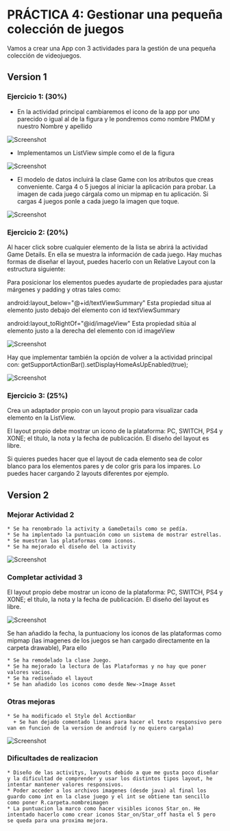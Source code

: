 # PRÁCTICA 4: Gestionar una pequeña colección de juegos

Vamos a crear una App con 3 actividades para la gestión de una pequeña colección de
videojuegos.

## Version 1

### Ejercicio 1: (30%)

- En la actividad principal cambiaremos el icono de la app por uno parecido o igual al
de la figura y le pondremos como nombre PMDM y nuestro Nombre y apellido

![Screenshot](/pantallazos/capt1.png)

- Implementamos un ListView simple como el de la figura

![Screenshot](/pantallazos/capt2.png)

- El modelo de datos incluirá la clase Game con los atributos que creas conveniente.
Carga 4 o 5 juegos al iniciar la aplicación para probar. La imagen de cada juego
cárgala como un mipmap en tu aplicación. Si cargas 4 juegos ponle a cada juego la
imagen que toque.

![Screenshot](/pantallazos/capt3.png)

### Ejercicio 2: (20%)

Al hacer click sobre cualquier elemento de la lista se abrirá la actividad Game Details. En
ella se muestra la información de cada juego. Hay muchas formas de diseñar el layout,
puedes hacerlo con un Relative Layout con la estructura siguiente:

Para posicionar los elementos puedes ayudarte de propiedades para ajustar márgenes y
padding y otras tales como:

android:layout_below="@+id/textViewSummary" Esta propiedad situa al
elemento justo debajo del elemento con id textViewSummary

android:layout_toRightOf="@id/imageView" Esta propiedad sitúa al elemento
justo a la derecha del elemento con id imageView

![Screenshot](/pantallazos/capt7.png)

Hay que implementar también la opción de volver a la actividad principal con:
getSupportActionBar().setDisplayHomeAsUpEnabled(true);

![Screenshot](/pantallazos/capt1.png)

### Ejercicio 3: (25%)

Crea un adaptador propio con un layout propio para visualizar cada elemento en la ListView.

El layout propio debe mostrar un icono de la plataforma: PC, SWITCH, PS4 y XONE; el
título, la nota y la fecha de publicación. El diseño del layout es libre.

Si quieres puedes hacer que el layout de cada elemento sea de color blanco para los
elementos pares y de color gris para los impares. Lo puedes hacer cargando 2 layouts
diferentes por ejemplo.

## Version 2

### Mejorar Actividad 2

    * Se ha renombrado la activity a GameDetails como se pedía.
    * Se ha implentado la puntuación como un sistema de mostrar estrellas.
    * Se muestran las plataformas como iconos.
    * Se ha mejorado el diseño del la activity

![Screenshot](/pantallazos/capt6.png)

### Completar actividad 3

El layout propio debe mostrar un icono de la plataforma: PC, SWITCH, PS4 y XONE; el
título, la nota y la fecha de publicación. El diseño del layout es libre.

![Screenshot](/pantallazos/capt8.png)

Se han añadido la fecha, la puntuaciony los iconos de las plataformas como mipmap (las imagenes de los juegos se han cargado directamente en la carpeta drawable), Para ello

    * Se ha remodelado la clase Juego.
    * Se ha mejorado la lectura de las Plataformas y no hay que poner valores vacios.
    * Se ha rediseñado el layout
    * Se han añadido los iconos como desde New->Image Asset

### Otras mejoras

    * Se ha modificado el Style del AcctionBar
      + Se han dejado comentado lineas para hacer el texto responsivo pero van en funcion de la version de android (y no quiero cargala)

![Screenshot](/pantallazos/capt9.png)

### Dificultades de realizacion

    * Diseño de las activitys, layouts debido a que me gusta poco diseñar y la dificultad de comprender y usar los distintos tipos layout, he intentar mantener valores responsivos.
    * Poder acceder a los archivos imagenes (desde java) al final los guardo como int en la clase juego y el int se obtiene tan sencillo como poner R.carpeta.nombreimagen
    * La puntuacion la marco como hacer visibles iconos Star_on. He intentado hacerlo como crear iconos Star_on/Star_off hasta el 5 pero se queda para una proxima mejora.
